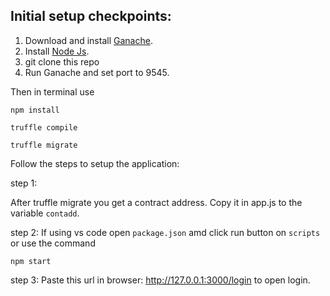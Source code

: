 ## Initial setup checkpoints:
1. Download and install [Ganache](https://www.trufflesuite.com/ganache).
2. Install [Node Js](https://nodejs.org/en/download/).
3. git clone this repo
4. Run Ganache and set port to 9545.

Then in terminal use 
```
npm install
```

```
truffle compile
```

```
truffle migrate
```

Follow the steps to setup the application:

step 1:

After truffle migrate you get a contract address. Copy it in app.js to the variable `contadd`.


step 2:
If using vs code open `package.json` amd click run button on `scripts ` 
or use the command 

``` 
npm start 
```

step 3:
Paste this url in browser: http://127.0.0.1:3000/login to open login.





